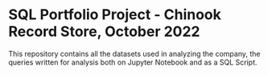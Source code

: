 # SQL Portfolio Project - Chinook Record Store, October 2022

This repository contains all the datasets used in analyzing the company, the queries written for analysis both on Jupyter Notebook and as a SQL Script.
